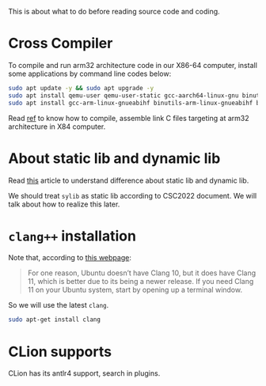 This is about what to do before reading source code and coding.

# Cross Compiler

To compile and run arm32 architecture code in our X86-64 computer, install some
applications by command line codes below:

```sh
sudo apt update -y && sudo apt upgrade -y
sudo apt install qemu-user qemu-user-static gcc-aarch64-linux-gnu binutils-aarch64-linux-gnu binutils-aarch64-linux-gnu-dbg build-essential
sudo apt install gcc-arm-linux-gnueabihf binutils-arm-linux-gnueabihf binutils-arm-linux-gnueabihf-dbg
```

Read [ref](https://azeria-labs.com/arm-on-x86-qemu-user/) to know how to
compile, assemble link C files targeting at arm32 architecture in X84 computer.

# About static lib and dynamic lib

Read [this](https://stackoverflow.com/questions/140061/when-to-use-dynamic-vs-static-libraries)
article to understand difference about static lib and dynamic lib.

We should treat `sylib` as static lib according to CSC2022 document. We will
talk about how to realize this later.

# `clang++` installation

Note that, according
to [this webpage](https://www.addictivetips.com/ubuntu-linux-tips/clang-on-ubuntu/):

> For one reason, Ubuntu doesn’t have Clang 10, but it does have Clang 11, which
> is better due to its being a newer release. If you need Clang 11 on your Ubuntu
> system, start by opening up a terminal window.

So we will use the latest `clang`.

```sh
sudo apt-get install clang
```

# CLion supports

CLion has its antlr4 support, search in plugins.




